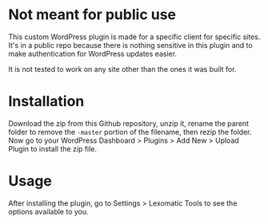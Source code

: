 # Not meant for public use
This custom WordPress plugin is made for a specific client for specific sites.  It's in a public repo because there is nothing sensitive in this plugin and to make authentication for WordPress updates easier.

It is not tested to work on any site other than the ones it was built for.

# Installation
Download the zip from this Github repository, unzip it, rename the parent folder to remove the `-master` portion of the filename, then rezip the folder. Now go to your WordPress Dashboard > Plugins > Add New > Upload Plugin to install the zip file.

# Usage
After installing the plugin, go to Settings > Lexomatic Tools to see the options available to you.
